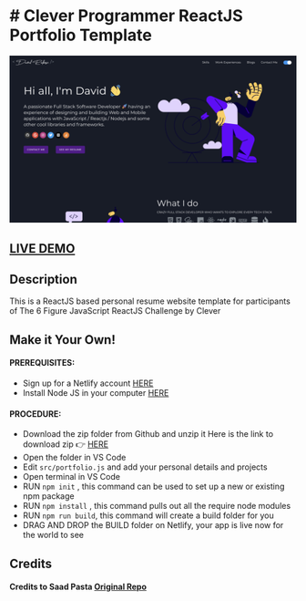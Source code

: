 # # Clever Programmer ReactJS Portfolio Template      

![ReactJS Resume Website Template](portfolio.png?raw=true "ReactJS Resume Website Template")

## <a href="https://pensive-golick-762a4c.netlify.app" target="_blank">LIVE DEMO</a>

## Description
This is a ReactJS based personal resume website template for participants of The 6 Figure JavaScript ReactJS Challenge by Clever 

## Make it Your Own!
#### PREREQUISITES:
- Sign up for a Netlify account <a href='https://www.netlify.com'>HERE</a>
- Install Node JS in your computer <a href='https://nodejs.org/en/'>HERE</a>
#### PROCEDURE:
- Download the zip folder from Github and unzip it
Here is the link to download zip 👉
<a href='https://github.com/CleverProgrammers/portfolio-react-cp/archive/master.zip'>HERE</a>
- Open the folder in VS Code
- Edit <code>src/portfolio.js</code> and add your personal details and projects
- Open terminal in VS Code
- RUN <code>npm init</code> , this command can be used to set up a new or existing npm package
- RUN <code>npm install</code> , this command pulls out all the require node modules
- RUN <code>npm run build</code>, this command will create a build folder for you
- DRAG AND DROP the BUILD folder on Netlify, your app is live now for the world to see


## Credits

#### Credits to Saad Pasta <a href='https://github.com/saadpasta/developerFolio'>Original Repo</a>

